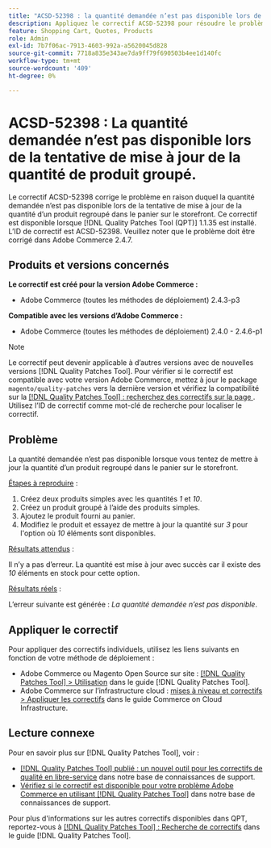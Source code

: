 ```yaml
---
title: "ACSD-52398 : la quantité demandée n’est pas disponible lors de la tentative de mise à jour de la quantité de produit groupé"
description: Appliquez le correctif ACSD-52398 pour résoudre le problème Adobe Commerce en raison duquel la quantité demandée n’est pas disponible lors de la tentative de mise à jour de la quantité d’un produit regroupé dans le panier sur le storefront.
feature: Shopping Cart, Quotes, Products
role: Admin
exl-id: 7b7f06ac-7913-4603-992a-a5620045d828
source-git-commit: 7718a835e343ae7da9ff79f690503b4ee1d140fc
workflow-type: tm+mt
source-wordcount: '409'
ht-degree: 0%

---
```


# ACSD-52398 : La quantité demandée n’est pas disponible lors de la tentative de mise à jour de la quantité de produit groupé.

Le correctif ACSD-52398 corrige le problème en raison duquel la quantité demandée n’est pas disponible lors de la tentative de mise à jour de la quantité d’un produit regroupé dans le panier sur le storefront. Ce correctif est disponible lorsque [!DNL Quality Patches Tool (QPT)] 1.1.35 est installé. L’ID de correctif est ACSD-52398. Veuillez noter que le problème doit être corrigé dans Adobe Commerce 2.4.7.

## Produits et versions concernés

**Le correctif est créé pour la version Adobe Commerce :**

* Adobe Commerce (toutes les méthodes de déploiement) 2.4.3-p3

**Compatible avec les versions d’Adobe Commerce :**

* Adobe Commerce (toutes les méthodes de déploiement) 2.4.0 - 2.4.6-p1

>[!NOTE]
>
>Le correctif peut devenir applicable à d’autres versions avec de nouvelles versions [!DNL Quality Patches Tool]. Pour vérifier si le correctif est compatible avec votre version Adobe Commerce, mettez à jour le package `magento/quality-patches` vers la dernière version et vérifiez la compatibilité sur la [[!DNL Quality Patches Tool] : recherchez des correctifs sur la page ](https://experienceleague.adobe.com/tools/commerce-quality-patches/index.html?lang=fr). Utilisez l’ID de correctif comme mot-clé de recherche pour localiser le correctif.

## Problème

La quantité demandée n’est pas disponible lorsque vous tentez de mettre à jour la quantité d’un produit regroupé dans le panier sur le storefront.

<u>Étapes à reproduire</u> :

1. Créez deux produits simples avec les quantités *1* et *10*.
1. Créez un produit groupé à l’aide des produits simples.
1. Ajoutez le produit fourni au panier.
1. Modifiez le produit et essayez de mettre à jour la quantité sur *3* pour l&#39;option où *10* éléments sont disponibles.

<u>Résultats attendus</u> :

Il n’y a pas d’erreur. La quantité est mise à jour avec succès car il existe des *10* éléments en stock pour cette option.

<u>Résultats réels</u> :

L’erreur suivante est générée : *La quantité demandée n’est pas disponible*.

## Appliquer le correctif

Pour appliquer des correctifs individuels, utilisez les liens suivants en fonction de votre méthode de déploiement :

* Adobe Commerce ou Magento Open Source sur site : [[!DNL Quality Patches Tool] > Utilisation](https://experienceleague.adobe.com/docs/commerce-operations/tools/quality-patches-tool/usage.html?lang=fr) dans le guide [!DNL Quality Patches Tool].
* Adobe Commerce sur l’infrastructure cloud : [mises à niveau et correctifs > Appliquer les correctifs](https://experienceleague.adobe.com/docs/commerce-cloud-service/user-guide/develop/upgrade/apply-patches.html?lang=fr) dans le guide Commerce on Cloud Infrastructure.

## Lecture connexe

Pour en savoir plus sur [!DNL Quality Patches Tool], voir :

* [[!DNL Quality Patches Tool] publié : un nouvel outil pour les correctifs de qualité en libre-service](/help/announcements/adobe-commerce-announcements/magento-quality-patches-released-new-tool-to-self-serve-quality-patches.md) dans notre base de connaissances de support.
* [Vérifiez si le correctif est disponible pour votre problème Adobe Commerce en utilisant  [!DNL Quality Patches Tool]](/help/support-tools/patches-available-in-qpt-tool/check-patch-for-magento-issue-with-magento-quality-patches.md) dans notre base de connaissances de support.

Pour plus d&#39;informations sur les autres correctifs disponibles dans QPT, reportez-vous à [[!DNL Quality Patches Tool] : Recherche de correctifs](https://experienceleague.adobe.com/tools/commerce-quality-patches/index.html?lang=fr) dans le guide [!DNL Quality Patches Tool].
